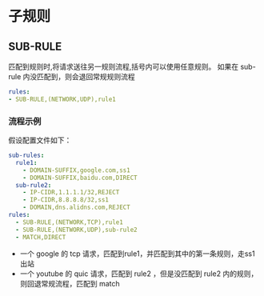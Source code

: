 # 子规则

## SUB-RULE

匹配到规则时,将请求送往另一规则流程,括号内可以使用任意规则。
如果在 sub-rule 内没匹配到，则会退回常规规则流程

```yaml
rules:
- SUB-RULE,(NETWORK,UDP),rule1
```

### 流程示例

假设配置文件如下：

```yaml
sub-rules:
  rule1:
    - DOMAIN-SUFFIX,google.com,ss1
    - DOMAIN-SUFFIX,baidu.com,DIRECT
  sub-rule2:
    - IP-CIDR,1.1.1.1/32,REJECT
    - IP-CIDR,8.8.8.8/32,ss1
    - DOMAIN,dns.alidns.com,REJECT
rules:
  - SUB-RULE,(NETWORK,TCP),rule1
  - SUB-RULE,(NETWORK,UDP),sub-rule2
  - MATCH,DIRECT
```

- 一个 google 的 tcp 请求，匹配到rule1，并匹配到其中的第一条规则，走ss1出站
- 一个 youtube 的 quic 请求，匹配到 rule2 ，但是没匹配到 rule2 内的规则，则回退常规流程，匹配到 match